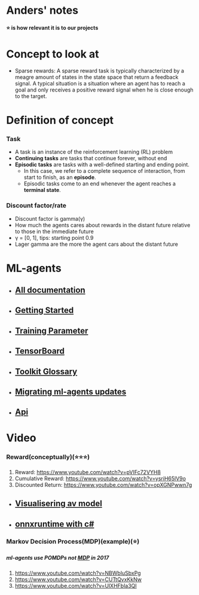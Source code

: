 # Anders' notes

#### ⭐ is how relevant it is to our projects

# Concept to look at
 - Sparse rewards: A sparse reward task is typically characterized by a meagre amount of states in the state space that return a feedback signal. A typical situation is a situation where an agent has to reach a goal and only receives a positive reward signal when he is close enough to the target.


# Definition of concept
### Task
- A task is an instance of the reinforcement learning (RL) problem
- **Continuing tasks** are tasks that continue forever, without end
- **Episodic tasks** are tasks with a well-defined starting and ending point.
  - In this case, we refer to a complete sequence of interaction, from start to finish, as an **episode**.
  - Episodic tasks come to an end whenever the agent reaches a **terminal state**.

### Discount factor/rate
- Discount factor is gamma(γ)
- How much the agents cares about rewards in the distant future relative to those in the immediate future
- γ =  [0, 1], tips: starting point 0.9
- Lager gamma are the more the agent cars about the distant future


# ML-agents 
- ## [All documentation](https://github.com/Unity-Technologies/ml-agents/tree/master/docs)
- ## [Getting Started](https://github.com/Unity-Technologies/ml-agents/blob/master/docs/Getting-Started.md)
- ## [Training Parameter](https://github.com/Unity-Technologies/ml-agents/blob/master/docs/Training-Configuration-File.md)
- ## [TensorBoard](https://github.com/Unity-Technologies/ml-agents/blob/master/docs/Using-Tensorboard.md)
- ## [Toolkit Glossary](https://github.com/Unity-Technologies/ml-agents/blob/master/docs/Glossary.md)
- ## [Migrating ml-agents updates](https://github.com/Unity-Technologies/ml-agents/blob/master/docs/Migrating.md)
- ## [Api](https://docs.unity3d.com/Packages/com.unity.ml-agents@1.0/api/Unity.MLAgents.Agent.html)
# Video
### Reward(conceptually)(⭐⭐⭐)
1. Reward: https://www.youtube.com/watch?v=pVIFc72VYH8
2. Cumulative Reward: https://www.youtube.com/watch?v=ysriH65lV9o
3. Discounted Return: https://www.youtube.com/watch?v=opXGNPwwn7g

- ## [Visualisering av model](https://github.com/lutzroeder/netron)
- ## [onnxruntime with c#](https://github.com/microsoft/onnxruntime/blob/master/docs/CSharp_API.md)


### Markov Decision Process(MDP)(example)(⭐)
##### ml-agents use POMDPs not [MDP](https://github.com/Unity-Technologies/ml-agents/issues/84) in 2017
1. https://www.youtube.com/watch?v=NBWbluSbxPg
2. https://www.youtube.com/watch?v=CUTtQvxKkNw
3. https://www.youtube.com/watch?v=UlXHFbla3QI


